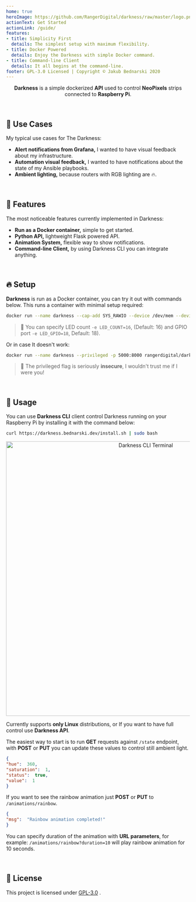 ```yaml
---
home: true
heroImage: https://github.com/RangerDigital/darkness/raw/master/logo.png
actionText: Get Started
actionLink: /guide/
features:
- title: Simplicity First
  details: The simplest setup with maximum flexibility.
- title: Docker Powered
  details: Enjoy the Darkness with simple Docker command.
- title: Command-line Client
  details: It all begins at the command-line.
footer: GPL-3.0 Licensed | Copyright © Jakub Bednarski 2020
---
```


<p align="center">
  <b>Darkness</b> is a simple dockerized <b>API</b> used to control <b>NeoPixels</b> strips connected to <b>Raspberry Pi</b>.
</p>

<br>

## 🚀 Use Cases
My typical use cases for The Darkness:

- **Alert notifications from Grafana,**
  I wanted to have visual feedback about my infrastructure.
- **Automation visual feedback,**
  I wanted to have notifications about the state of my Ansible playbooks.
- **Ambient lighting,**
  because routers with RGB lighting are 🔥.

<br>

## 🍬 Features
The most noticeable features currently implemented in Darkness:

- **Run as a Docker container,** simple to get started.
- **Python API,** lightweight Flask powered API.
- **Animation System,** flexible way to show notifications.
- **Command-line Client,** by using Darkness CLI you can integrate anything.

<br>

## 🔥 Setup
**Darkness** is run as a Docker container, you can try it out with commands below.
This runs a container with minimal setup required:

```bash
docker run --name darkness --cap-add SYS_RAWIO --device /dev/mem --device /dev/vcio -p 5000:8000 rangerdigital/darkness
```

>🔨 You can specify LED count `-e LED_COUNT=16`, (Default: 16) and GPIO port `-e LED_GPIO=18`, Default: 18).

Or in case It doesn't work:

```bash
docker run --name darkness --privileged -p 5000:8000 rangerdigital/darkness
```

>🔪 The privileged flag is seriously **insecure**, I wouldn't trust me if I were you!

<br>


## 🎉 Usage
You can use **Darkness CLI** client control Darkness running on your Raspberry Pi by installing it with the command below:
```bash
curl https://darkness.bednarski.dev/install.sh | sudo bash
```

<p align="center">
  <img src="terminal.gif" alt="Darkness CLI Terminal" width=750/>
</p>

Currently supports **only Linux** distributions, or If you want to have full control use **Darkness API**.

The easiest way to start is to run **GET** requests against `/state` endpoint,
with **POST** or **PUT** you can update these values to control still ambient light.
```json
{
"hue":  360,
"saturation":  1,
"status":  true,
"value":  1
}
```
If you want to see the rainbow animation just **POST** or **PUT** to `/animations/rainbow`.
```json
{
"msg":  "Rainbow animation completed!"
}
```
You can specify duration of the animation with **URL parameters**,
for example: `/animations/rainbow?duration=10` will play rainbow animation for 10 seconds.

<br>

## 📃 License
This project is licensed under [GPL-3.0](https://choosealicense.com/licenses/gpl-3.0/) .
